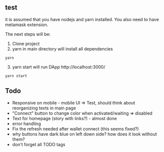
<!-- ## developement
The smart contracts are build using truffle and tested locally using ganache-cli. -->


## test
it is assumed that you have nodejs and yarn installed. You also need to have metamask extension.

The next steps will be:
1. Clone project
2. yarn in main directory will install all dependencies
```
yarn
```
3. yarn start will run DApp http://localhost:3000/
```
yarn start
```


## Todo

- Responsive on mobile - mobile UI => Test, should think about reorganizing texts in main page
- "Connect" button to change color when activated/waiting => disabled
- Text for homepage (story with links?) - almost done
- error handling
- Fix the refresh needed after wallet connect (this seems fixed?)
- why buttons have dark blue on left down side? how does it look without them?
- don't forget all TODO tags

